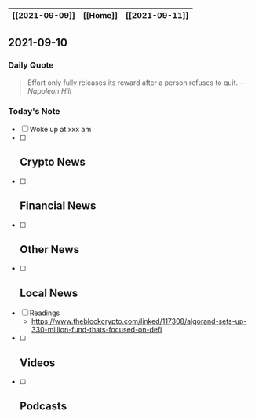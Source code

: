 | [[2021-09-09]] | [[Home]] | [[2021-09-11]] |
| :------------: | :------: | :------------: |

## 2021-09-10 

### Daily Quote
> Effort only fully releases its reward after a person refuses to quit.
> &mdash; <cite>Napoleon Hill</cite>

### Today's Note
- [ ] Woke up at xxx am
- [ ] Crypto News
	- 
- [ ] Financial News
	- 
- [ ] Other News
	- 
- [ ] Local News
	-
- [ ] Readings
	- https://www.theblockcrypto.com/linked/117308/algorand-sets-up-330-million-fund-thats-focused-on-defi
- [ ] Videos
	- 
- [ ] Podcasts
	- 
